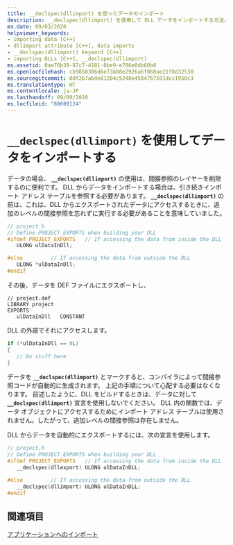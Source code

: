 ```yaml
---
title: __declspec(dllimport) を使ったデータのインポート
description: __declspec(dllimport) を使用して DLL データをインポートする方法。
ms.date: 09/03/2020
helpviewer_keywords:
- importing data [C++]
- dllimport attribute [C++], data imports
- __declspec(dllimport) keyword [C++]
- importing DLLs [C++], __declspec(dllimport)
ms.assetid: 0ae70b39-87c7-4181-8be9-e786e0db60b0
ms.openlocfilehash: cb9850306d6e73b88e2926a6f068ae21f8d32530
ms.sourcegitcommit: 0df2b7ab4e81284c5248e4584767591dcc1950c3
ms.translationtype: HT
ms.contentlocale: ja-JP
ms.lasthandoff: 09/09/2020
ms.locfileid: "89609124"
---
```

# <a name="importing-data-using-__declspecdllimport"></a>`__declspec(dllimport)` を使用してデータをインポートする

データの場合、 **`__declspec(dllimport)`** の使用は、間接参照のレイヤーを削除するのに便利です。 DLL からデータをインポートする場合は、引き続きインポート アドレス テーブルを参照する必要があります。 **`__declspec(dllimport)`** の前は、これは、DLL からエクスポートされたデータにアクセスするときに、追加のレベルの間接参照を忘れずに実行する必要があることを意味していました。

```C
// project.h
// Define PROJECT_EXPORTS when building your DLL
#ifdef PROJECT_EXPORTS   // If accessing the data from inside the DLL
   ULONG ulDataInDll;

#else         // If accessing the data from outside the DLL
   ULONG *ulDataInDll;
#endif
```

その後、データを DEF ファイルにエクスポートし、

```DEF
// project.def
LIBRARY project
EXPORTS
   ulDataInDll   CONSTANT
```

DLL の外部でそれにアクセスします。

```C
if (*ulDataInDll == 0L)
{
   // Do stuff here
}
```

データを **`__declspec(dllimport)`** とマークすると、コンパイラによって間接参照コードが自動的に生成されます。 上記の手順について心配する必要はなくなります。 前述したように、DLL をビルドするときは、データに対して **`__declspec(dllimport)`** 宣言を使用しないでください。 DLL 内の関数では、データ オブジェクトにアクセスするためにインポート アドレス テーブルは使用されません。したがって、追加レベルの間接参照は存在しません。

DLL からデータを自動的にエクスポートするには、次の宣言を使用します。

```C
// project.h
// Define PROJECT_EXPORTS when building your DLL
#ifdef PROJECT_EXPORTS   // If accessing the data from inside the DLL
   __declspec(dllexport) ULONG ulDataInDLL;

#else         // If accessing the data from outside the DLL
   __declspec(dllimport) ULONG ulDataInDLL;
#endif
```

## <a name="see-also"></a>関連項目

[アプリケーションへのインポート](importing-into-an-application.md)

